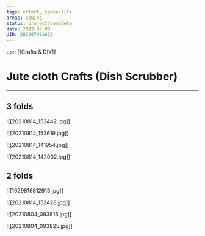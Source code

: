 ```yaml
---
tags: effort, space/life
areas: sewing
status: project/complete 
date: 2022-07-08
UID: 202207081632
---
```


up:: [[Crafts & DIY]]

# Jute cloth Crafts (Dish Scrubber)

---

## 3 folds

![[20210814_152442.jpg]]

![[20210814_152619.jpg]]

![[20210814_141954.jpg]]

![[20210814_142002.jpg]]

## 2 folds

![[1629816812913.jpg]]

![[20210814_152428.jpg]]

![[20210804_093816.jpg]]

![[20210804_093825.jpg]]